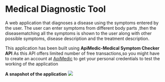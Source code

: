 # Medical Diagnostic Tool
A web application that diagnoses a disease using the symptoms entered by the user. The user can enter symptoms from different body parts ,then the diseasematching all the symptoms is shown to the user along with other possible symptoms,
disease description and the treatment description.

This application has been built using **ApiMedic-Medical Symptom Checker API** 
As this API offers limited number of free transactions,so you might have to create an account at [ApiMedic](http://apimedic.com) to get your personal credentials to test the working of the application

 **A snapshot of the application**
 ![](https://user-images.githubusercontent.com/29385192/34518113-dcbb936a-f0a3-11e7-891f-7090c8ba6ce9.jpg)



